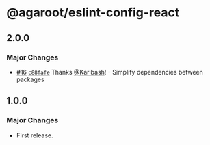 # @agaroot/eslint-config-react

## 2.0.0

### Major Changes

- [#16](https://github.com/agaroot-technologies/eslint-config/pull/16) [`c88fafe`](https://github.com/agaroot-technologies/eslint-config/commit/c88fafe0d6c3a42b47c7e2c5a10a065e55322aef) Thanks [@Karibash](https://github.com/Karibash)! - Simplify dependencies between packages

## 1.0.0

### Major Changes

- First release.
